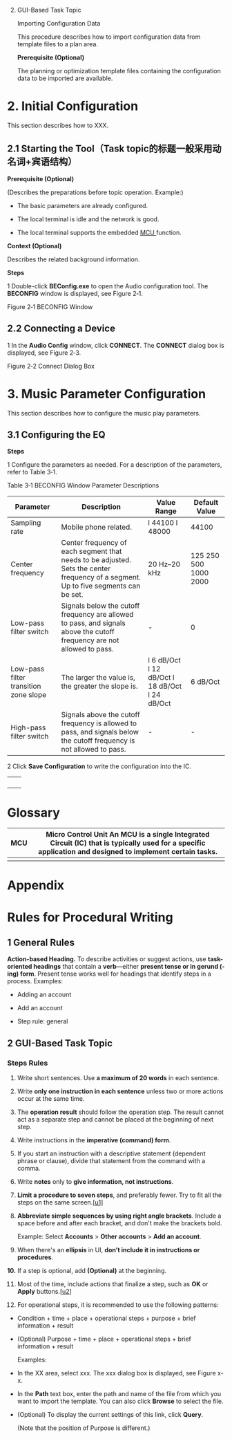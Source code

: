 2. GUI-Based Task Topic

   Importing Configuration Data

   This procedure describes how to import configuration data from template files to a plan area.

   **Prerequisite (Optional)**

   The planning or optimization template files containing the configuration data to be imported are available.





# 2. Initial Configuration

This section describes how to XXX.



## 2.1 Starting the Tool（Task topic的标题一般采用动名词+宾语结构）

**Prerequisite (Optional)**

(Describes the preparations before topic operation. Example:)

- The basic parameters are already configured.

- The local terminal is idle and the network is good.

- The local terminal supports the embedded [MCU ](#MCU)function.




**Context (Optional)**

Describes the related background information.

 

**Steps**

1    Double-click **BEConfig.exe** to open the Audio configuration tool. The **BECONFIG** window is displayed, see Figure 2‑1. 

 

Figure 2‑1 BECONFIG Window

## 2.2  Connecting a Device

1    In the **Audio Config** window, click **CONNECT**. The **CONNECT** dialog box is displayed, see Figure 2‑3.

 

Figure 2‑2 Connect Dialog Box

# 3. Music Parameter Configuration

This section describes how to configure the music play parameters.

## 3.1 Configuring the EQ

**Steps**

1    Configure the parameters as needed. For a description of the parameters, refer to Table 3‑1.

Table 3‑1 BECONFIG Window Parameter Descriptions



| Parameter                              | Description                                                  | Value Range                                               | Default Value         |
| -------------------------------------- | ------------------------------------------------------------ | --------------------------------------------------------- | --------------------- |
| Sampling rate                          | Mobile phone related.                                        | l   44100  l   48000                                      | 44100                 |
| Center frequency                       | Center frequency of  each segment that needs to be adjusted.   Sets the center  frequency of a segment. Up to five segments can be set. | 20 Hz–20 kHz                                              | 125 250 500 1000 2000 |
| Low-pass filter  switch                | Signals below the cutoff frequency  are allowed to pass, and signals above the cutoff frequency are not allowed  to pass. | -                                                         | 0                     |
| Low-pass filter transition zone  slope | The larger the value is, the greater  the slope is.          | l   6 dB/Oct  l   12 dB/Oct  l   18 dB/Oct  l   24 dB/Oct | 6 dB/Oct              |
| High-pass filter  switch               | Signals above the cutoff frequency  is allowed to pass, and signals below the cutoff frequency is not allowed to  pass. | -                                                         | -                     |

2    Click **Save Configuration** to write the configuration into the IC. 



|      |      |
| ---- | ---- |
|      |      |
|      |      |
|      |      |
|      |      |

 

 

 

 

# Glossary

| MCU  | Micro Control Unit  An MCU is a single Integrated Circuit (IC) that is typically  used for a specific application and designed to implement certain tasks. |
| ---- | ------------------------------------------------------------ |
|      |                                                              |

 



 

# Appendix 

# Rules for Procedural Writing

## 1 General Rules

**Action-based Heading.** To describe activities or suggest actions, use **task-oriented headings** that contain a **verb**—either **present tense or in gerund (-ing) form**. Present tense works well for headings that identify steps in a process. Examples:

- Adding an account 

- Add an account

- Step rule: general


## 2 GUI-Based Task Topic

### Steps Rules

1. Write short sentences. Use **a maximum of 20 words** in each sentence.

2. Write **only one instruction in each sentence** unless two or more actions occur at the same time. 

3. The **operation result** should follow the operation step. The result cannot act as a separate step and cannot be placed at the beginning of next step.

4. Write instructions in the **imperative (command) form**.

5. If you start an instruction with a descriptive statement (dependent phrase or clause), divide that statement from the command with a comma.

6. Write **notes** only to **give information, not instructions**.

7. **Limit a procedure to seven steps**, and preferably fewer. Try to fit all the steps on the same screen.[[u1\]](#_msocom_1) 

8. **Abbreviate simple sequences by using right angle brackets**. Include a space before and after each bracket, and don't make the brackets bold.

   Example: Select **Accounts** > **Other accounts** > **Add an account**.

9. When there's an **ellipsis** in UI, **don’t include it in instructions or procedures**.

**10.**  If a step is optional, add **(Optional)** at the beginning.

11. Most of the time, include actions that finalize a step, such as **OK** or **Apply** buttons.[[u2\]](#_msocom_2) 

12. For operational steps, it is recommended to use the following patterns:

- Condition + time + place + operational steps + purpose + brief information + result 

- (Optional) Purpose + time + place + operational steps + brief information + result

  Examples:

- In the XX area, select xxx. The xxx dialog box is displayed, see Figure x-x.

- In the **Path** text box, enter the path and name of the file from which you want to import the template. You can also click **Browse** to select the file.

- (Optional) To display the current settings of this link, click **Query**.

  (Note that the position of Purpose is different.)